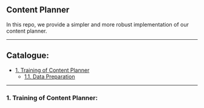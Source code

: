 ## Content Planner
In this repo, we provide a simpler and more robust implementation of our content planner. 

****

## Catalogue:
* <a href='#training'>1. Training of Content Planner</a>
    * <a href='#prepare_data'>1.1. Data Preparation</a>


****

<span id='training'/>

### 1. Training of Content Planner:
